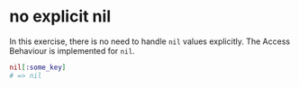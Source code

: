 # no explicit nil

In this exercise, there is no need to handle `nil` values explicitly. The Access Behaviour is implemented for `nil`.

```elixir
nil[:some_key]
# => nil
```
